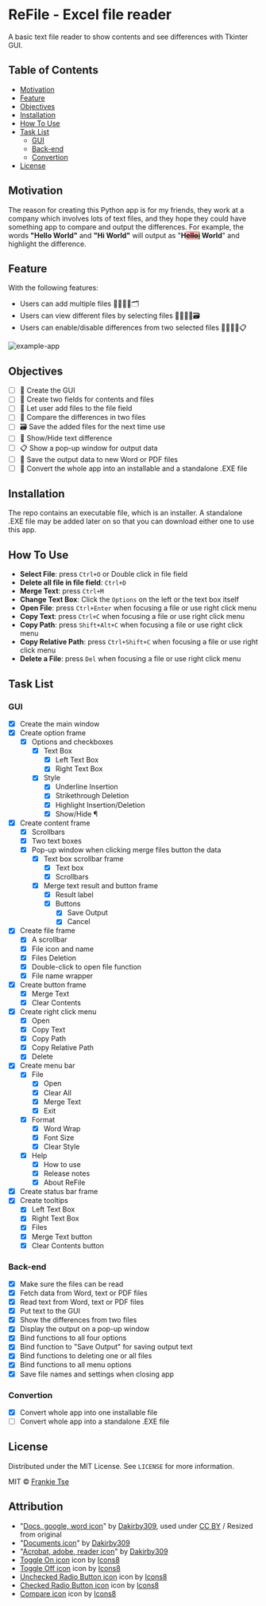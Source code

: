 <!-- PROJECT TITLE -->

# ReFile - Excel file reader

A basic text file reader to show contents and see differences with Tkinter GUI.

<!-- TABLE OF CONTENTS -->

## Table of Contents

-   [Motivation](#motivation)
-   [Feature](#feature)
-   [Objectives](#objectives)
-   [Installation](#installation)
-   [How To Use](#how-to-use)
-   [Task List](#task-list)
    -   [GUI](#gui)
    -   [Back-end](#back-end)
    -   [Convertion](#convertion)
-   [License](#license)

<!-- MOTIVATION -->

<a name="motivation" />

## Motivation

The reason for creating this Python app is for my friends, they work at a company which involves lots of text files, and they hope they could have something app to compare and output the differences. For example, the words **"Hello World"** and **"Hi World"** will output as "**H<del style="background-color: #FFAAAA">ello</del><ins style="background-color: #AAFFAA">i</ins> World**" and highlight the difference.

<!-- FEATURE -->

<a name="feature" />

## Feature

With the following features:

-   Users can add multiple files 🙎‍♂️🙎‍♀️🗂
-   Users can view different files by selecting files 🙎‍♂️🙎‍♀️🗃
-   Users can enable/disable differences from two selected files 🙎‍♂️🙎‍♀️📋

![example-app](example-app.gif "ReFile example")

<!-- OBJECTIVES -->

<a name="objectives" />

## Objectives

-   [ ] 🎨 Create the GUI
-   [ ] 📝 Create two fields for contents and files
-   [ ] 📑 Let user add files to the file field
-   [ ] 📖 Compare the differences in two files
-   [ ] 🗃 Save the added files for the next time use
-   [ ] 🙈 Show/Hide text difference
-   [ ] 📋 Show a pop-up window for output data
-   [ ] 💾 Save the output data to new Word or PDF files
-   [ ] 🚀 Convert the whole app into an installable and a standalone .EXE file

<!-- INSTALLATION -->

<a name="installation" />

## Installation

The repo contains an executable file, which is an installer. A standalone .EXE file may be added later on so that you can download either one to use this app.

<!-- HOW TO USE -->

<a name="how-to-use" />

## How To Use

-   **Select File**: press `Ctrl+O` or Double click in file field
-   **Delete all file in file field**: `Ctrl+D`
-   **Merge Text**: press `Ctrl+M`
-   **Change Text Box**: Click the `Options` on the left or the text box itself
-   **Open File**: press `Ctrl+Enter` when focusing a file or use right click menu
-   **Copy Text**: press `Ctrl+C` when focusing a file or use right click menu
-   **Copy Path**: press `Shift+Alt+C` when focusing a file or use right click menu
-   **Copy Relative Path**: press `Ctrl+Shift+C` when focusing a file or use right click menu
-   **Delete a File**: press `Del` when focusing a file or use right click menu

<!-- TASK LIST -->

<a name="task-list" />

## Task List

<a name="gui" />

### GUI

-   [x] Create the main window
-   [x] Create option frame
    -   [x] Options and checkboxes
        -   [x] Text Box
            -   [x] Left Text Box
            -   [x] Right Text Box
        -   [x] Style
            -   [x] Underline Insertion
            -   [x] Strikethrough Deletion
            -   [x] Highlight Insertion/Deletion
            -   [x] Show/Hide ¶
-   [x] Create content frame
    -   [x] Scrollbars
    -   [x] Two text boxes
    -   [x] Pop-up window when clicking merge files button the data
        -   [x] Text box scrollbar frame
            -   [x] Text box
            -   [x] Scrollbars
        -   [x] Merge text result and button frame
            -   [x] Result label
            -   [x] Buttons
                -   [x] Save Output
                -   [x] Cancel
-   [x] Create file frame
    -   [x] A scrollbar
    -   [x] File icon and name
    -   [x] Files Deletion
    -   [x] Double-click to open file function
    -   [x] File name wrapper
-   [x] Create button frame
    -   [x] Merge Text
    -   [x] Clear Contents
-   [x] Create right click menu
    -   [x] Open
    -   [x] Copy Text
    -   [x] Copy Path
    -   [x] Copy Relative Path
    -   [x] Delete
-   [x] Create menu bar
    -   [x] File
        -   [x] Open
        -   [x] Clear All
        -   [x] Merge Text
        -   [x] Exit
    -   [x] Format
        -   [x] Word Wrap
        -   [x] Font Size
        -   [x] Clear Style
    -   [x] Help
        -   [x] How to use
        -   [x] Release notes
        -   [x] About ReFile
-   [x] Create status bar frame
-   [x] Create tooltips
    -   [x] Left Text Box
    -   [x] Right Text Box
    -   [x] Files
    -   [x] Merge Text button
    -   [x] Clear Contents button

<a name="back-end" />

### Back-end

-   [x] Make sure the files can be read
-   [x] Fetch data from Word, text or PDF files
-   [x] Read text from Word, text or PDF files
-   [x] Put text to the GUI
-   [x] Show the differences from two files
-   [x] Display the output on a pop-up window
-   [x] Bind functions to all four options
-   [x] Bind function to "Save Output" for saving output text
-   [x] Bind functions to deleting one or all files
-   [x] Bind functions to all menu options
-   [x] Save file names and settings when closing app

<a name="convertion" />

### Convertion

-   [x] Convert whole app into one installable file
-   [ ] Convert whole app into a standalone .EXE file

<!-- LICENSE -->

<a name="license" />

## License

Distributed under the MIT License. See `LICENSE` for more information.

MIT © [Frankie Tse](https://github.com/franchottse)

<!-- ATTRIBUTION -->

<a name="attribution" />

## Attribution

-   "[Docs, google, word icon](https://www.iconfinder.com/icons/97957/docs_google_word_icon)" by [Dakirby309](https://www.deviantart.com/dakirby309), used under [CC BY](https://creativecommons.org/licenses/by-nc/3.0/) / Resized from original
-   "[Documents icon](https://www.iconfinder.com/icons/99038/documents_icon)" by [Dakirby309](https://www.deviantart.com/dakirby309)
-   "[Acrobat, adobe, reader icon](https://www.iconfinder.com/icons/99074/acrobat_adobe_reader_icon)" by [Dakirby309](https://www.deviantart.com/dakirby309)
-   [Toggle On icon](https://icons8.com/icon/21421/toggle-on) icon by [Icons8](https://icons8.com)
-   [Toggle Off icon](https://icons8.com/icon/21419/toggle-off) icon by [Icons8](https://icons8.com)
-   [Unchecked Radio Button icon](https://icons8.com/icon/102560/unchecked-radio-button) icon by [Icons8](https://icons8.com)
-   [Checked Radio Button icon](https://icons8.com/icon/102545/checked-radio-button) icon by [Icons8](https://icons8.com)
-   [Compare icon](https://icons8.com/icon/11897/compare) icon by [Icons8](https://icons8.com)
